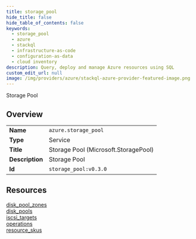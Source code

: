 ```yaml
---
title: storage_pool
hide_title: false
hide_table_of_contents: false
keywords:
  - storage_pool
  - azure
  - stackql
  - infrastructure-as-code
  - configuration-as-data
  - cloud inventory
description: Query, deploy and manage Azure resources using SQL
custom_edit_url: null
image: /img/providers/azure/stackql-azure-provider-featured-image.png
---
```

Storage Pool  
    

## Overview
<table><tbody>
<tr><td><b>Name</b></td><td><code>azure.storage_pool</code></td></tr>
<tr><td><b>Type</b></td><td>Service</td></tr>
<tr><td><b>Title</b></td><td>Storage Pool (Microsoft.StoragePool)</td></tr>
<tr><td><b>Description</b></td><td>Storage Pool</td></tr>
<tr><td><b>Id</b></td><td><code>storage_pool:v0.3.0</code></td></tr>
</tbody></table>

## Resources
<div class="row">
<div class="providerDocColumn">
<a href="/providers/azure/storage_pool/disk_pool_zones/">disk_pool_zones</a><br />
<a href="/providers/azure/storage_pool/disk_pools/">disk_pools</a><br />
<a href="/providers/azure/storage_pool/iscsi_targets/">iscsi_targets</a><br />
</div>
<div class="providerDocColumn">
<a href="/providers/azure/storage_pool/operations/">operations</a><br />
<a href="/providers/azure/storage_pool/resource_skus/">resource_skus</a><br />
</div>
</div>
